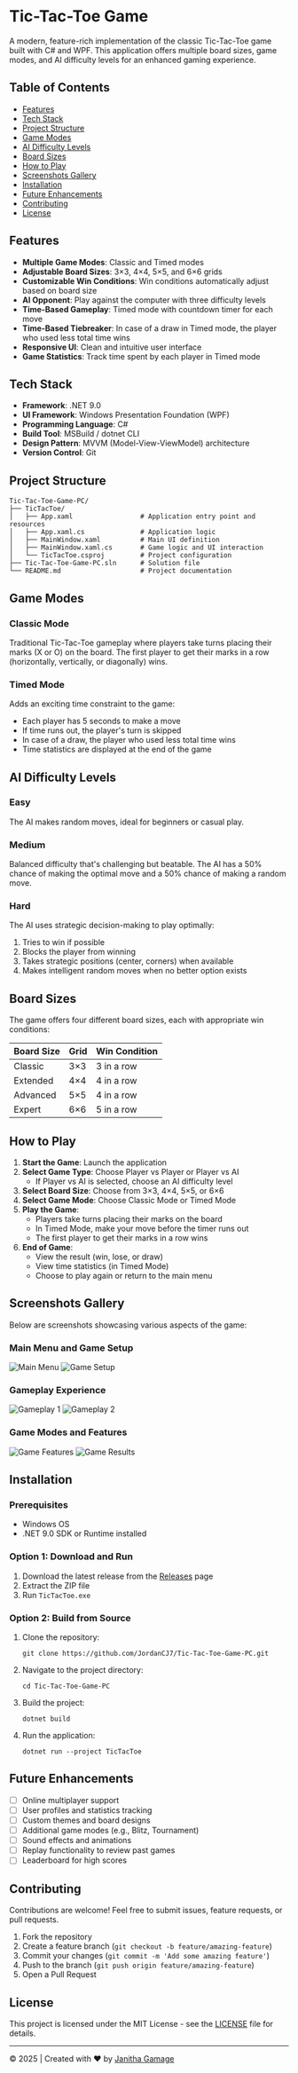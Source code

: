 # Tic-Tac-Toe Game

A modern, feature-rich implementation of the classic Tic-Tac-Toe game built with C# and WPF. This application offers multiple board sizes, game modes, and AI difficulty levels for an enhanced gaming experience.

## Table of Contents

- [Features](#features)
- [Tech Stack](#tech-stack)
- [Project Structure](#project-structure)
- [Game Modes](#game-modes)
- [AI Difficulty Levels](#ai-difficulty-levels)
- [Board Sizes](#board-sizes)
- [How to Play](#how-to-play)
- [Screenshots Gallery](#screenshots-gallery)
- [Installation](#installation)
- [Future Enhancements](#future-enhancements)
- [Contributing](#contributing)
- [License](#license)

## Features

- **Multiple Game Modes**: Classic and Timed modes
- **Adjustable Board Sizes**: 3×3, 4×4, 5×5, and 6×6 grids
- **Customizable Win Conditions**: Win conditions automatically adjust based on board size
- **AI Opponent**: Play against the computer with three difficulty levels
- **Time-Based Gameplay**: Timed mode with countdown timer for each move
- **Time-Based Tiebreaker**: In case of a draw in Timed mode, the player who used less total time wins
- **Responsive UI**: Clean and intuitive user interface
- **Game Statistics**: Track time spent by each player in Timed mode

## Tech Stack

- **Framework**: .NET 9.0
- **UI Framework**: Windows Presentation Foundation (WPF)
- **Programming Language**: C#
- **Build Tool**: MSBuild / dotnet CLI
- **Design Pattern**: MVVM (Model-View-ViewModel) architecture
- **Version Control**: Git

## Project Structure

```
Tic-Tac-Toe-Game-PC/
├── TicTacToe/
│   ├── App.xaml                 # Application entry point and resources
│   ├── App.xaml.cs              # Application logic
│   ├── MainWindow.xaml          # Main UI definition
│   ├── MainWindow.xaml.cs       # Game logic and UI interaction
│   └── TicTacToe.csproj         # Project configuration
├── Tic-Tac-Toe-Game-PC.sln      # Solution file
└── README.md                    # Project documentation
```

## Game Modes

### Classic Mode
Traditional Tic-Tac-Toe gameplay where players take turns placing their marks (X or O) on the board. The first player to get their marks in a row (horizontally, vertically, or diagonally) wins.

### Timed Mode
Adds an exciting time constraint to the game:
- Each player has 5 seconds to make a move
- If time runs out, the player's turn is skipped
- In case of a draw, the player who used less total time wins
- Time statistics are displayed at the end of the game

## AI Difficulty Levels

### Easy
The AI makes random moves, ideal for beginners or casual play.

### Medium
Balanced difficulty that's challenging but beatable. The AI has a 50% chance of making the optimal move and a 50% chance of making a random move.

### Hard
The AI uses strategic decision-making to play optimally:
1. Tries to win if possible
2. Blocks the player from winning
3. Takes strategic positions (center, corners) when available
4. Makes intelligent random moves when no better option exists

## Board Sizes

The game offers four different board sizes, each with appropriate win conditions:

| Board Size | Grid | Win Condition |
|------------|------|---------------|
| Classic    | 3×3  | 3 in a row    |
| Extended   | 4×4  | 4 in a row    |
| Advanced   | 5×5  | 4 in a row    |
| Expert     | 6×6  | 5 in a row    |

## How to Play

1. **Start the Game**: Launch the application
2. **Select Game Type**: Choose Player vs Player or Player vs AI
   - If Player vs AI is selected, choose an AI difficulty level
3. **Select Board Size**: Choose from 3×3, 4×4, 5×5, or 6×6
4. **Select Game Mode**: Choose Classic Mode or Timed Mode
5. **Play the Game**: 
   - Players take turns placing their marks on the board
   - In Timed Mode, make your move before the timer runs out
   - The first player to get their marks in a row wins
6. **End of Game**:
   - View the result (win, lose, or draw)
   - View time statistics (in Timed Mode)
   - Choose to play again or return to the main menu

## Screenshots Gallery

Below are screenshots showcasing various aspects of the game:

### Main Menu and Game Setup
![Main Menu](./images/TTT%201.png)
![Game Setup](./images/TTT%202.png)

### Gameplay Experience
![Gameplay 1](./images/TTT%203.png)
![Gameplay 2](./images/TTT%204.png)

### Game Modes and Features
![Game Features](./images/TTT%205.png)
![Game Results](./images/TTT%206.png)

## Installation

### Prerequisites
- Windows OS
- .NET 9.0 SDK or Runtime installed

### Option 1: Download and Run
1. Download the latest release from the [Releases](https://github.com/JordanCJ7/Tic-Tac-Toe-Game-PC/releases) page
2. Extract the ZIP file
3. Run `TicTacToe.exe`

### Option 2: Build from Source
1. Clone the repository:
   ```
   git clone https://github.com/JordanCJ7/Tic-Tac-Toe-Game-PC.git
   ```
2. Navigate to the project directory:
   ```
   cd Tic-Tac-Toe-Game-PC
   ```
3. Build the project:
   ```
   dotnet build
   ```
4. Run the application:
   ```
   dotnet run --project TicTacToe
   ```

## Future Enhancements

- [ ] Online multiplayer support
- [ ] User profiles and statistics tracking
- [ ] Custom themes and board designs
- [ ] Additional game modes (e.g., Blitz, Tournament)
- [ ] Sound effects and animations
- [ ] Replay functionality to review past games
- [ ] Leaderboard for high scores

## Contributing

Contributions are welcome! Feel free to submit issues, feature requests, or pull requests.

1. Fork the repository
2. Create a feature branch (`git checkout -b feature/amazing-feature`)
3. Commit your changes (`git commit -m 'Add some amazing feature'`)
4. Push to the branch (`git push origin feature/amazing-feature`)
5. Open a Pull Request

## License

This project is licensed under the MIT License - see the [LICENSE](https://github.com/JordanCJ7/Tic-Tac-Toe-Game-PC?tab=MIT-1-ov-file) file for details.

---

© 2025 | Created with ❤️ by [Janitha Gamage](https://github.com/JordanCJ7)